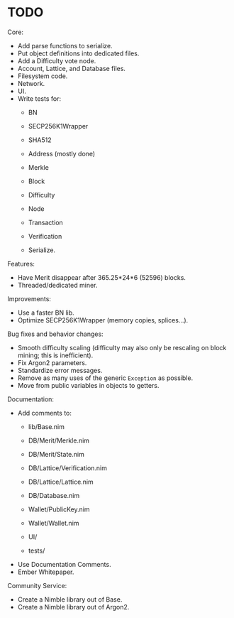 # TODO

Core:
- Add parse functions to serialize.
- Put object definitions into dedicated files.
- Add a Difficulty vote node.
- Account, Lattice, and Database files.
- Filesystem code.
- Network.
- UI.
- Write tests for:
    - BN
    - SECP256K1Wrapper
    - SHA512

    - Address (mostly done)

    - Merkle
    - Block
    - Difficulty

    - Node
    - Transaction
    - Verification

    - Serialize.

Features:
- Have Merit disappear after 365.25\*24\*6 (52596) blocks.
- Threaded/dedicated miner.

Improvements:
- Use a faster BN lib.
- Optimize SECP256K1Wrapper (memory copies, splices...).

Bug fixes and behavior changes:
- Smooth difficulty scaling (difficulty may also only be rescaling on block mining; this is inefficient).
- Fix Argon2 parameters.
- Standardize error messages.
- Remove as many uses of the generic `Exception` as possible.
- Move from public variables in objects to getters.

Documentation:
- Add comments to:
    - lib/Base.nim

    - DB/Merit/Merkle.nim
    - DB/Merit/State.nim

    - DB/Lattice/Verification.nim
    - DB/Lattice/Lattice.nim

    - DB/Database.nim

    - Wallet/PublicKey.nim
    - Wallet/Wallet.nim

    - UI/

    - tests/
- Use Documentation Comments.
- Ember Whitepaper.

Community Service:
- Create a Nimble library out of Base.
- Create a Nimble library out of Argon2.
